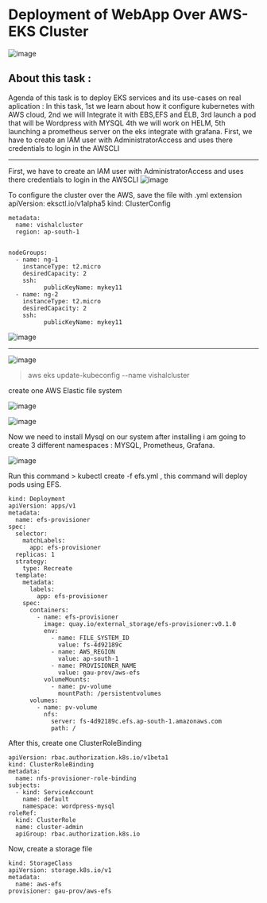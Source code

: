 
# Deployment of WebApp Over AWS-EKS Cluster
![image](https://user-images.githubusercontent.com/49730521/87509576-77c14800-c68f-11ea-8136-e62ff77fc7d8.png)
## About this task :
Agenda of this task is to deploy EKS services and its use-cases on real aplication : In this task, 1st  we learn about how it configure kubernetes with AWS cloud, 2nd  we will Integrate it with EBS,EFS and ELB, 3rd launch a pod that will be Wordpress with MYSQL 4th we will work on HELM, 5th launching a prometheus server on the eks integrate  with grafana.
First, we have to create an IAM user with AdministratorAccess and uses there credentials to login in the AWSCLI 
___________________________________________________________________________________________________________
First, we have to create an IAM user with AdministratorAccess and uses there credentials to login in the AWSCLI 
![image](https://user-images.githubusercontent.com/49730521/87509774-e43c4700-c68f-11ea-8496-e1c6cecb8cc9.png)

To configure the cluster over the AWS, save the file with .yml extension
apiVersion: eksctl.io/v1alpha5
kind: ClusterConfig

```
metadata:
  name: vishalcluster
  region: ap-south-1


nodeGroups:
  - name: ng-1
    instanceType: t2.micro
    desiredCapacity: 2
    ssh:
          publicKeyName: mykey11	
  - name: ng-2
    instanceType: t2.micro
    desiredCapacity: 2
    ssh:
          publicKeyName: mykey11

```

![image](https://user-images.githubusercontent.com/49730521/87511232-983ed180-c692-11ea-9179-3e1709789b53.png)

_________________________________________________________________________________________________________________
![image](https://user-images.githubusercontent.com/49730521/87511402-dfc55d80-c692-11ea-9949-f3a1cd5d672e.png)

> aws eks update-kubeconfig  --name vishalcluster

create one AWS Elastic file system

![image](https://user-images.githubusercontent.com/49730521/87512776-3d5aa980-c695-11ea-909d-459b0f812742.png)

![image](https://user-images.githubusercontent.com/49730521/87512896-6f6c0b80-c695-11ea-81ef-815a57f8c917.png)

Now we need to install Mysql on our system after installing i am going to create 3 different namespaces : MYSQL, Prometheus, Grafana. 

![image](https://user-images.githubusercontent.com/49730521/87513874-02597580-c697-11ea-83f7-2628408001ec.png)

Run this command > kubectl create -f efs.yml , this command will deploy pods using EFS.
```
kind: Deployment
apiVersion: apps/v1
metadata:
  name: efs-provisioner
spec:
  selector:
    matchLabels:
      app: efs-provisioner
  replicas: 1
  strategy:
    type: Recreate
  template:
    metadata:
      labels:
        app: efs-provisioner
    spec:
      containers:
        - name: efs-provisioner
          image: quay.io/external_storage/efs-provisioner:v0.1.0
          env:
            - name: FILE_SYSTEM_ID
              value: fs-4d92189c
            - name: AWS_REGION
              value: ap-south-1
            - name: PROVISIONER_NAME
              value: gau-prov/aws-efs
          volumeMounts:
            - name: pv-volume
              mountPath: /persistentvolumes
      volumes:
        - name: pv-volume
          nfs:
            server: fs-4d92189c.efs.ap-south-1.amazonaws.com
            path: /

```
After this, create one ClusterRoleBinding 
```
apiVersion: rbac.authorization.k8s.io/v1beta1
kind: ClusterRoleBinding
metadata:
  name: nfs-provisioner-role-binding
subjects:
  - kind: ServiceAccount
    name: default
    namespace: wordpress-mysql
roleRef:
  kind: ClusterRole
  name: cluster-admin
  apiGroup: rbac.authorization.k8s.io
  ```
  
Now, create a storage file 
```
kind: StorageClass
apiVersion: storage.k8s.io/v1
metadata:
  name: aws-efs
provisioner: gau-prov/aws-efs
```
